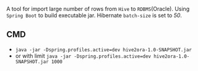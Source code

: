 A tool for import large number of rows from `Hive` to `RDBMS`(Oracle).
Using `Spring Boot` to build executable jar.
Hibernate `batch-size` is set to *50*.


## CMD
* `java -jar -Dspring.profiles.active=dev hive2ora-1.0-SNAPSHOT.jar`
* or with limit `java -jar -Dspring.profiles.active=dev hive2ora-1.0-SNAPSHOT.jar 1000`